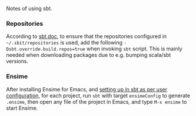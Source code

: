 Notes of using sbt.

### Repositories

According to [sbt doc](http://www.scala-sbt.org/0.13/docs/Proxy-Repositories.html),
to ensure that the repositories configured in `~/.sbit/repositories`
is used, add the following `-Dsbt.override.build.repos=true` when
invoking `sbt` script. This is mainly needed when downloading packages
due to e.g. bumping scala/sbt versions.

### Ensime

After installing Ensime for Emacs, and [setting up in sbt as per user
configuration](http://ensime.github.io/build_tools/sbt/), for each
project, run `sbt` with target `ensimeConfig` to generate `.ensime`,
then open any file of the project in Emacs, and type `M-x ensime` to
start Ensime.
